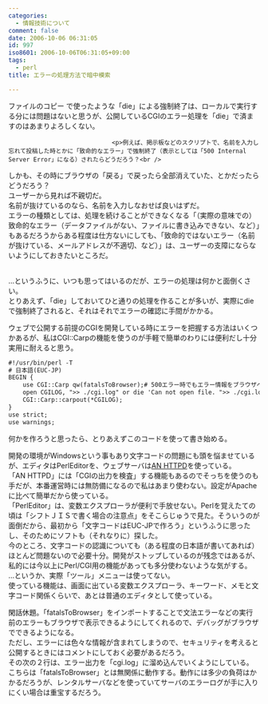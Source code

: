 ```yaml
---
categories:
  - 情報技術について
comment: false
date: 2006-10-06 06:31:05
id: 997
iso8601: 2006-10-06T06:31:05+09:00
tags:
  - perl
title: エラーの処理方法で暗中模索

---
```


<div class="entry-body">
                                 <p>ファイルのコピー で使ったような「die」による強制終了は、ローカルで実行する分には問題はないと思うが、公開しているCGIのエラー処理を「die」で済ますのはあまりよろしくない。</p>
                              
                                 <p>例えば、掲示板などのスクリプトで、名前を入力し忘れて投稿した時とかに「致命的なエラー」で強制終了（表示としては「500 Internal Server Error」になる）されたらどうだろう？<br />
しかも、その時にブラウザの「戻る」で戻ったら全部消えていた、とかだったらどうだろう？<br />
ユーザーから見れば不親切だ。<br />
名前が抜けているのなら、名前を入力しなおせば良いはずだ。<br />
エラーの種類としては、処理を続けることができなくなる「（実際の意味での）致命的なエラー（データファイルがない、ファイルに書き込みできない、など）」もあるだろうからある程度は仕方ないにしても、「致命的ではないエラー（名前が抜けている、メールアドレスが不適切、など）」は、ユーザーの支障にならないようにしておきたいところだ。</p>

<p><br />
…というふうに、いつも思ってはいるのだが、エラーの処理は何かと面倒くさい。<br />
とりあえず、「die」しておいてひと通りの処理を作ることが多いが、実際にdieで強制終了されると、それはそれでエラーの確認に手間がかかる。</p>

<p>ウェブで公開する前提のCGIを開発している時にエラーを把握する方法はいくつかあるが、私はCGI::Carpの機能を使うのが手軽で簡単のわりには便利だし十分実用に耐えると思う。</p>

```default
#!/usr/bin/perl -T
# 日本語(EUC-JP)
BEGIN {
    use CGI::Carp qw(fatalsToBrowser);# 500エラー時でもエラー情報をブラウザへ出力
    open CGILOG, ">> ./cgi.log" or die 'Can not open file. ">> ./cgi.log"';
    CGI::Carp::carpout(*CGILOG);
}
use strict;
use warnings;
```

<p>何かを作ろうと思ったら、とりあえずこのコードを使って書き始める。</p>

<p>開発の環境がWindowsという事もあり文字コードの問題にも頭を悩ませているが、エディタはPerlEditorを、ウェブサーバは<a title="AN HTTPD Home Page" href="http://www.st.rim.or.jp/~nakata/">AN HTTPD</a>を使っている。<br />
「AN HTTPD」には「CGIの出力を検査」する機能もあるのでそっちを使うのも手だが、本番運営時には無防備になるので私はあまり使わない。設定がApacheに比べて簡単だから使っている。<br />
「PerlEditor」は、変数エクスプローラが便利で手放せない。Perlを覚えたての頃は「シフトＪＩＳで書く場合の注意点」をそこらじゅうで見た。そういうのが面倒だから、最初から「文字コードはEUC-JPで作ろう」というふうに思ったし、そのためにソフトも（それなりに）探した。<br />
今のところ、文字コードの認識についても（ある程度の日本語が書いてあれば）ほとんど問題ないので必要十分。開発がストップしているのが残念ではあるが、私的には今以上にPerl/CGI用の機能があっても多分使わないような気がする。<br />
…というか、実際「ツール」メニューは使ってない。<br />
使っている機能は、画面に出ている変数エクスプローラ、キーワード、メモと文字コード関係くらいで、あとは普通のエディタとして使っている。</p>

<p>閑話休題。「fatalsToBrowser」をインポートすることで文法エラーなどの実行前のエラーもブラウザで表示できるようにしてくれるので、デバッグがブラウザでできるようになる。<br />
ただし、エラーには色々な情報が含まれてしまうので、セキュリティを考えると公開するときにはコメントにしておく必要があるだろう。<br />
その次の２行は、エラー出力を「cgi.log」に溜め込んでいくようにしている。こちらは「fatalsToBrowser」とは無関係に動作する。動作には多少の負荷はかかるだろうが、レンタルサーバなどを使っていてサーバのエラーログが手に入りにくい場合は重宝するだろう。</p>
                              </div>
    	